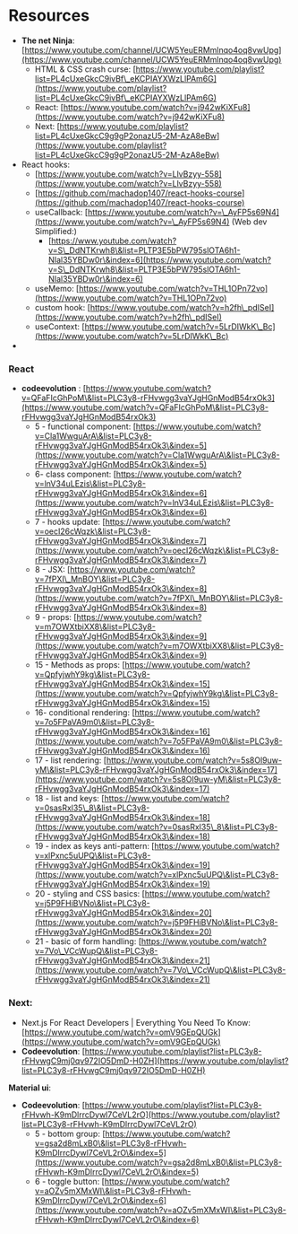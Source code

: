 # Resources

* **The net Ninja**: [https://www.youtube.com/channel/UCW5YeuERMmlnqo4oq8vwUpg](https://www.youtube.com/channel/UCW5YeuERMmlnqo4oq8vwUpg)
  * HTML & CSS crash curse: [https://www.youtube.com/playlist?list=PL4cUxeGkcC9ivBf\_eKCPIAYXWzLlPAm6G](https://www.youtube.com/playlist?list=PL4cUxeGkcC9ivBf\_eKCPIAYXWzLlPAm6G)
  * React: [https://www.youtube.com/watch?v=j942wKiXFu8](https://www.youtube.com/watch?v=j942wKiXFu8)
  * Next: [https://www.youtube.com/playlist?list=PL4cUxeGkcC9g9gP2onazU5-2M-AzA8eBw](https://www.youtube.com/playlist?list=PL4cUxeGkcC9g9gP2onazU5-2M-AzA8eBw)
* React hooks:
  * [https://www.youtube.com/watch?v=LlvBzyy-558](https://www.youtube.com/watch?v=LlvBzyy-558)
  * [https://github.com/machadop1407/react-hooks-course](https://github.com/machadop1407/react-hooks-course)
  * useCallback: [https://www.youtube.com/watch?v=\_AyFP5s69N4](https://www.youtube.com/watch?v=\_AyFP5s69N4) (Web dev Simplified:)
    * [https://www.youtube.com/watch?v=S\_DdNTKrwh8\&list=PLTP3E5bPW795slOTA6h1-NIal35YBDw0r\&index=6](https://www.youtube.com/watch?v=S\_DdNTKrwh8\&list=PLTP3E5bPW795slOTA6h1-NIal35YBDw0r\&index=6)
  * useMemo: [https://www.youtube.com/watch?v=THL1OPn72vo](https://www.youtube.com/watch?v=THL1OPn72vo)
  * custom hook: [https://www.youtube.com/watch?v=h2fh\_pdISeI](https://www.youtube.com/watch?v=h2fh\_pdISeI)
  * useContext: [https://www.youtube.com/watch?v=5LrDIWkK\_Bc](https://www.youtube.com/watch?v=5LrDIWkK\_Bc)
*

### React

* **codeevolution** : [https://www.youtube.com/watch?v=QFaFIcGhPoM\&list=PLC3y8-rFHvwgg3vaYJgHGnModB54rxOk3](https://www.youtube.com/watch?v=QFaFIcGhPoM\&list=PLC3y8-rFHvwgg3vaYJgHGnModB54rxOk3)
  * 5 - functional component: [https://www.youtube.com/watch?v=Cla1WwguArA\&list=PLC3y8-rFHvwgg3vaYJgHGnModB54rxOk3\&index=5](https://www.youtube.com/watch?v=Cla1WwguArA\&list=PLC3y8-rFHvwgg3vaYJgHGnModB54rxOk3\&index=5)
  * 6- class component: [https://www.youtube.com/watch?v=lnV34uLEzis\&list=PLC3y8-rFHvwgg3vaYJgHGnModB54rxOk3\&index=6](https://www.youtube.com/watch?v=lnV34uLEzis\&list=PLC3y8-rFHvwgg3vaYJgHGnModB54rxOk3\&index=6)
  * 7 - hooks update: [https://www.youtube.com/watch?v=oecI26cWqzk\&list=PLC3y8-rFHvwgg3vaYJgHGnModB54rxOk3\&index=7](https://www.youtube.com/watch?v=oecI26cWqzk\&list=PLC3y8-rFHvwgg3vaYJgHGnModB54rxOk3\&index=7)
  * 8 - JSX: [https://www.youtube.com/watch?v=7fPXI\_MnBOY\&list=PLC3y8-rFHvwgg3vaYJgHGnModB54rxOk3\&index=8](https://www.youtube.com/watch?v=7fPXI\_MnBOY\&list=PLC3y8-rFHvwgg3vaYJgHGnModB54rxOk3\&index=8)
  * 9 - props: [https://www.youtube.com/watch?v=m7OWXtbiXX8\&list=PLC3y8-rFHvwgg3vaYJgHGnModB54rxOk3\&index=9](https://www.youtube.com/watch?v=m7OWXtbiXX8\&list=PLC3y8-rFHvwgg3vaYJgHGnModB54rxOk3\&index=9)
  * 15 - Methods as props: [https://www.youtube.com/watch?v=QpfyjwhY9kg\&list=PLC3y8-rFHvwgg3vaYJgHGnModB54rxOk3\&index=15](https://www.youtube.com/watch?v=QpfyjwhY9kg\&list=PLC3y8-rFHvwgg3vaYJgHGnModB54rxOk3\&index=15)
  * 16- conditional rendering: [https://www.youtube.com/watch?v=7o5FPaVA9m0\&list=PLC3y8-rFHvwgg3vaYJgHGnModB54rxOk3\&index=16](https://www.youtube.com/watch?v=7o5FPaVA9m0\&list=PLC3y8-rFHvwgg3vaYJgHGnModB54rxOk3\&index=16)
  * 17 - list rendering: [https://www.youtube.com/watch?v=5s8Ol9uw-yM\&list=PLC3y8-rFHvwgg3vaYJgHGnModB54rxOk3\&index=17](https://www.youtube.com/watch?v=5s8Ol9uw-yM\&list=PLC3y8-rFHvwgg3vaYJgHGnModB54rxOk3\&index=17)
  * 18 - list and keys: [https://www.youtube.com/watch?v=0sasRxl35\_8\&list=PLC3y8-rFHvwgg3vaYJgHGnModB54rxOk3\&index=18](https://www.youtube.com/watch?v=0sasRxl35\_8\&list=PLC3y8-rFHvwgg3vaYJgHGnModB54rxOk3\&index=18)
  * 19 - index as keys anti-pattern: [https://www.youtube.com/watch?v=xlPxnc5uUPQ\&list=PLC3y8-rFHvwgg3vaYJgHGnModB54rxOk3\&index=19](https://www.youtube.com/watch?v=xlPxnc5uUPQ\&list=PLC3y8-rFHvwgg3vaYJgHGnModB54rxOk3\&index=19)
  * 20 - styling and CSS basics: [https://www.youtube.com/watch?v=j5P9FHiBVNo\&list=PLC3y8-rFHvwgg3vaYJgHGnModB54rxOk3\&index=20](https://www.youtube.com/watch?v=j5P9FHiBVNo\&list=PLC3y8-rFHvwgg3vaYJgHGnModB54rxOk3\&index=20)
  * 21 - basic of form handling: [https://www.youtube.com/watch?v=7Vo\_VCcWupQ\&list=PLC3y8-rFHvwgg3vaYJgHGnModB54rxOk3\&index=21](https://www.youtube.com/watch?v=7Vo\_VCcWupQ\&list=PLC3y8-rFHvwgg3vaYJgHGnModB54rxOk3\&index=21)



### Next:

* Next.js For React Developers | Everything You Need To Know: [https://www.youtube.com/watch?v=omV9GEpQUGk](https://www.youtube.com/watch?v=omV9GEpQUGk)
* **Codeevolution**: [https://www.youtube.com/playlist?list=PLC3y8-rFHvwgC9mj0qv972IO5DmD-H0ZH](https://www.youtube.com/playlist?list=PLC3y8-rFHvwgC9mj0qv972IO5DmD-H0ZH)



**Material ui**:

* **Codeevolution**: [https://www.youtube.com/playlist?list=PLC3y8-rFHvwh-K9mDlrrcDywl7CeVL2rO](https://www.youtube.com/playlist?list=PLC3y8-rFHvwh-K9mDlrrcDywl7CeVL2rO)
  * 5 - bottom group: [https://www.youtube.com/watch?v=gsa2d8mLxB0\&list=PLC3y8-rFHvwh-K9mDlrrcDywl7CeVL2rO\&index=5](https://www.youtube.com/watch?v=gsa2d8mLxB0\&list=PLC3y8-rFHvwh-K9mDlrrcDywl7CeVL2rO\&index=5)
  * 6 - toggle button: [https://www.youtube.com/watch?v=aOZv5mXMxWI\&list=PLC3y8-rFHvwh-K9mDlrrcDywl7CeVL2rO\&index=6](https://www.youtube.com/watch?v=aOZv5mXMxWI\&list=PLC3y8-rFHvwh-K9mDlrrcDywl7CeVL2rO\&index=6)
